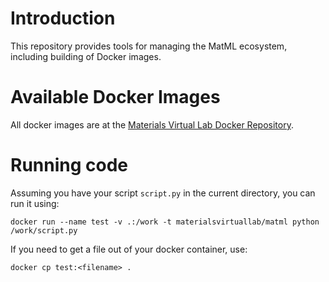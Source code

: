 # Introduction

This repository provides tools for managing the MatML ecosystem, including building of Docker images.

# Available Docker Images

All docker images are at the [Materials Virtual Lab Docker Repository].

# Running code

Assuming you have your script `script.py` in the current directory, you can run it using:

```docker
docker run --name test -v .:/work -t materialsvirtuallab/matml python /work/script.py
```

If you need to get a file out of your docker container, use:

```docker
docker cp test:<filename> .
```

[Materials Virtual Lab Docker Repository]: https://hub.docker.com/orgs/materialsvirtuallab/repositories
